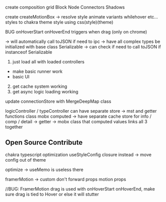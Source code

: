 create composition grid
Block Node Connectors Shadows

create createMotionBox -> resolve style animate variants whilehover etc... styles to chakra theme style using css(style)(theme)

BUG onHoverStart onHoverEnd triggers when drag (only on chrome)

-> will automatically call toJSON if need to ipc
-> have all complex types be initialized with base class Serializable
-> can check if need to call toJSON if instanceof Serializable

1. just load all with loaded controllers

- make basic runner work
- basic UI

2. get cache system working
3. get async logic loading working

update connectionStore with MergeDeepMap class

logicController / typeController can have separate store -> mst and getter functions class mobx computed
-> have separate cache store for info / comp / detail
-> getter -> mobx class that computed values links all 3 together

## Open Source Contribute

chakra
typescript optimization
useStyleConfig closure instead -> move config out of theme

optimize -> useMemo is useless there

framerMotion -> custom don't forward props motion props

//BUG: FramerMotion drag is used with onHoverStart onHoverEnd, make sure drag is tied to Hover or else it will stutter

